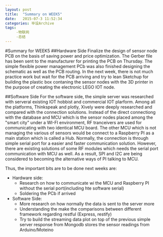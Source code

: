 ```yaml
---
layout: post
title:  "Summary on WEEK5"
date:   2015-07-3 11:52:34
categories: 毕设Archive
tags: 
     -物联网
     -总结
---
```



#Summary for WEEK5
##Hardware Side
Finalize the design of sensor node PCB on the basis of saving power and price optimization. The Gerber file has been sent to the manufacturer for printing the PCB on Thursday. The simple flexible power management PCb was also finished designing the schematic as well as the PCB routing. In the next week, there is not much  practice work but wait for the PCB arriving and try to lean Sketchup for building the plastic box contaning the sensor nodes with the 3D printer in the purpose of creating the electronic LEGO IOT node.

##Software Side
For the software side, the simple server was researched with serveral existing IOT hobbist and commercial IOT plarform. Among all the platforms, Thinkspeak and plotly, Xively were deeply researched and compared with the connection solutions. Instead of the direct connectiong with the database and MCU which is the sensor nodes placed among the "smart city" under a WI-FI environment, RF tranceivers are used for communicating with two identical MCU board. The other MCU which is not managing the various of sensors would be connect to a Raspberry PI as a main station which is called a Hub. Normally, the connection is through simple serial port for a easier and faster communication solution. However, there are existing solutions of some RF modules which needs the serial port communication with MCU as well. As a result, SPI and I2C are being considered to becoming the alternative ways of PI talking to MCU.

Thus, the important bits are to be done next weeks are:

* Hardware side:
	* Research on how to communicate wi the MCU and Raspberry PI without the serial port(including hte software serial)
	* Soldering the PCb if arrived
* Software Side:
	* More research on how normally the data is sent to the server more
	* Understanding the make the comparisons between different framework regarding restful (Express, restify)
	* Try to build the streaming data plot on top of the previous simple server response from Mongodb stores the sensor readings from Arduino/Moteino
